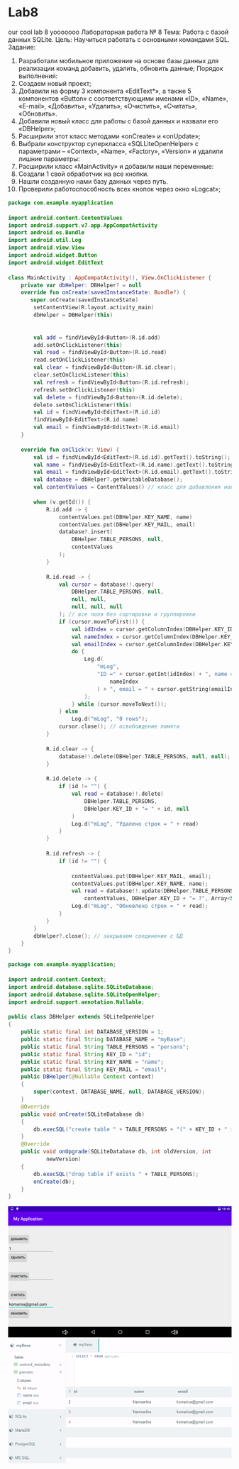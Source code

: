 # Lab8
our cool lab 8 yooooooo
Лабораторная работа № 8
Тема: Работа с базой данных SQLite.
Цель: Научиться работать с основными командами SQL.
Задание:
1. Разработали мобильное приложение на основе базы данных для
реализации команд добавить, удалить, обновить данные;
Порядок выполнения:
1. Создаем новый проект;
2. Добавили на форму 3 компонента «EditText*», а также 5
компонентов «Button» с соответствующими именами «ID»,
«Name», «E-mail», «Добавить», «Удалить», «Очистить»,
«Считать», «Обновить».
3. Добавили новый класс для работы с базой данных и назвали его
«DBHelper»;
4. Расширили этот класс методами «onCreate» и «onUpdate»;
5. Выбрали конструктор суперкласса «SQLLiteOpenHelper» с
параметрами – «Context», «Name», «Factory», «Version» и удалили
лишние параметры:
6. Расширили класс «MainActivity» и добавили наши переменные:
7. Создали 1 свой обработчик на все кнопки.
8. Нашли созданную нами базу данных через путь.
9. Проверили работоспособность всех кнопок через окно «Logcat»;


```Kotlin
package com.example.myapplication

import android.content.ContentValues
import android.support.v7.app.AppCompatActivity
import android.os.Bundle
import android.util.Log
import android.view.View
import android.widget.Button
import android.widget.EditText

class MainActivity : AppCompatActivity(), View.OnClickListener {
    private var dbHelper: DBHelper? = null
    override fun onCreate(savedInstanceState: Bundle?) {
       super.onCreate(savedInstanceState)
        setContentView(R.layout.activity_main)
        dbHelper = DBHelper(this)


        val add = findViewById<Button>(R.id.add)
        add.setOnClickListener(this)
        val read = findViewById<Button>(R.id.read)
        read.setOnClickListener(this)
        val clear = findViewById<Button>(R.id.clear);
        clear.setOnClickListener(this)
        val refresh = findViewById<Button>(R.id.refresh);
        refresh.setOnClickListener(this)
        val delete = findViewById<Button>(R.id.delete);
        delete.setOnClickListener(this)
        val id = findViewById<EditText>(R.id.id)
        findViewById<EditText>(R.id.name)
        val email = findViewById<EditText>(R.id.email)
    }

    override fun onClick(v: View) {
        val id = findViewById<EditText>(R.id.id).getText().toString();
        val name = findViewById<EditText>(R.id.name).getText().toString();
        val email = findViewById<EditText>(R.id.email).getText().toString();
        val database = dbHelper?.getWritableDatabase();
        val contentValues = ContentValues() // класс для добавления новых строк в таблицу

        when (v.getId()) {
            R.id.add -> {
                contentValues.put(DBHelper.KEY_NAME, name)
                contentValues.put(DBHelper.KEY_MAIL, email)
                database?.insert(
                    DBHelper.TABLE_PERSONS, null,
                    contentValues
                );
            }

            R.id.read -> {
                val cursor = database!!.query(
                    DBHelper.TABLE_PERSONS, null,
                    null, null,
                    null, null, null
                ); // все поля без сортировки и группировки
                if (cursor.moveToFirst()) {
                    val idIndex = cursor.getColumnIndex(DBHelper.KEY_ID);
                    val nameIndex = cursor.getColumnIndex(DBHelper.KEY_NAME);
                    val emailIndex = cursor.getColumnIndex(DBHelper.KEY_MAIL);
                    do {
                        Log.d(
                            "mLog",
                            "ID =" + cursor.getInt(idIndex) + ", name = " + cursor.getString(
                                nameIndex
                            ) + ", email = " + cursor.getString(emailIndex)
                        );
                    } while (cursor.moveToNext());
                } else
                    Log.d("mLog", "0 rows");
                cursor.close(); // освобождение памяти
            }

            R.id.clear -> {
                database!!.delete(DBHelper.TABLE_PERSONS, null, null);
            }

            R.id.delete -> {
                if (id != "") {
                    val read = database!!.delete(
                        DBHelper.TABLE_PERSONS,
                        DBHelper.KEY_ID + "= " + id, null
                    )
                    Log.d("mLog", "Удалено строк = " + read)
                }
            }

            R.id.refresh -> {
                if (id != "") {

                    contentValues.put(DBHelper.KEY_MAIL, email);
                    contentValues.put(DBHelper.KEY_NAME, name);
                    val read = database!!.update(DBHelper.TABLE_PERSONS,
                        contentValues, DBHelper.KEY_ID + "= ?", Array<String>(10) { id });
                    Log.d("mLog", "Обновлено строк = " + read);
                }
            }
        }
        dbHelper?.close(); // закрываем соединение с БД
    }
}
```


```Java
package com.example.myapplication;

import android.content.Context;
import android.database.sqlite.SQLiteDatabase;
import android.database.sqlite.SQLiteOpenHelper;
import android.support.annotation.Nullable;

public class DBHelper extends SQLiteOpenHelper
{
    public static final int DATABASE_VERSION = 1;
    public static final String DATABASE_NAME = "myBase";
    public static final String TABLE_PERSONS = "persons";
    public static final String KEY_ID = "id";
    public static final String KEY_NAME = "name";
    public static final String KEY_MAIL = "email";
    public DBHelper(@Nullable Context context)
    {
        super(context, DATABASE_NAME, null, DATABASE_VERSION);
    }
    @Override
    public void onCreate(SQLiteDatabase db)
    {
        db.execSQL("create table " + TABLE_PERSONS + "(" + KEY_ID + " integer primary key," + KEY_NAME + " text," + KEY_MAIL + " text" + ")");
    }
    @Override
    public void onUpgrade(SQLiteDatabase db, int oldVersion, int
            newVersion)
    {
        db.execSQL("drop table if exists " + TABLE_PERSONS);
        onCreate(db);
    }
}
```

![](Screenshot_2021-11-25-13-15-06.png)
![](lkjionm.png)

